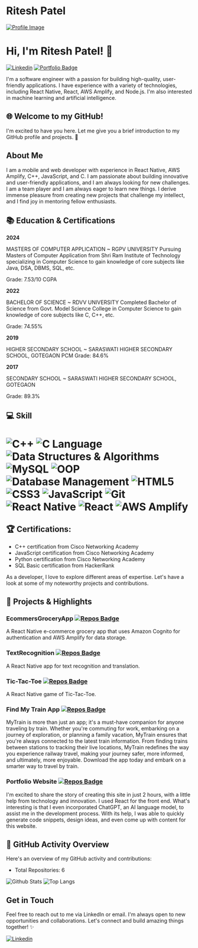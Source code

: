 
<!--
**RiteshPatel748/RiteshPatel748** is a ✨ _special_ ✨ repository because its `README.md` (this file) appears on your GitHub profile.

Here are some ideas to get you started:

- 🔭 I’m currently working on ...
- 🌱 I’m currently learning ...
- 👯 I’m looking to collaborate on ...
- 🤔 I’m looking for help with ...
- 💬 Ask me about ...
- 📫 How to reach me: ...
- 😄 Pronouns: ...
- ⚡ Fun fact: ...
-->
# Ritesh Patel

[![Profile Image](https://avatars.githubusercontent.com/RiteshPatel748)](https://github.com/RiteshPatel748)

# Hi, I'm Ritesh Patel! 👋

[![Linkedin](https://img.shields.io/badge/-Ritesh%20Patel-blue?style=flat&logo=Linkedin&logoColor=white&link=https://www.linkedin.com/in/ritesh-patel-116911259/)](https://www.linkedin.com/in/ritesh-patel-116911259/)
[![Portfolio Badge](https://img.shields.io/badge/-Portfolio-ff69b4)](https://riteshpatel748.github.io/Portfolio/)

I'm a software engineer with a passion for building high-quality, user-friendly applications. I have experience with a variety of technologies, including React Native, React, AWS Amplify, and Node.js. I'm also interested in machine learning and artificial intelligence. 

## 🌐 Welcome to my GitHub!

I'm excited to have you here. Let me give you a brief introduction to my GitHub profile and projects. 🚀

## About Me

I am a mobile and web developer with experience in React Native, AWS Amplify, C++, JavaScript, and C. I am passionate about building innovative and user-friendly applications, and I am always looking for new challenges. I am a team player and I am always eager to learn new things. I derive immense pleasure from creating new projects that challenge my intellect, and I find joy in mentoring fellow enthusiasts.

## 📚 Education & Certifications


**2024**

MASTERS OF COMPUTER APPLICATION ~ RGPV UNIVERSITY
Pursuing Masters of Computer Application from Shri Ram Institute of Technology specializing in Computer Science to gain knowledge of core subjects like Java, DSA, DBMS, SQL, etc.

Grade: 7.53/10 CGPA


**2022**

BACHELOR OF SCIENCE ~ RDVV UNIVERSITY
Completed Bachelor of Science from Govt. Model Science College in Computer Science to gain knowledge of core subjects like C, C++, etc.

Grade: 74.55%


**2019**

HIGHER SECONDARY SCHOOL ~ SARASWATI HIGHER SECONDARY SCHOOL, GOTEGAON
PCM Grade: 84.6%


**2017**

SECONDARY SCHOOL ~ SARASWATI HIGHER SECONDARY SCHOOL, GOTEGAON

Grade: 89.3%

## 💻 Skill
# ![C++](https://img.shields.io/badge/-C++-00599C?style=flat-square&logo=c%2B%2B&logoColor=white) ![C Language](https://img.shields.io/badge/-C%20language-00599C?style=flat-square&logo=c%2B%2B&logoColor=white) ![Data Structures & Algorithms](https://img.shields.io/badge/-DSA-00599C?style=flat-square) ![MySQL](https://img.shields.io/badge/-MySQL-4479A1?style=flat-square&logo=mysql&logoColor=white) ![OOP](https://img.shields.io/badge/-OOP-F7DF1E?style=flat-square) ![Database Management](https://img.shields.io/badge/-DBMS-808080?style=flat-square) ![HTML5](https://img.shields.io/badge/-HTML5-DD4B25?style=flat-square&logo=html5&logoColor=white) ![CSS3](https://img.shields.io/badge/-CSS3-1572B6?style=flat-square&logo=css3) ![JavaScript](https://img.shields.io/badge/-JavaScript-F7DF1E?style=flat-square&logo=javascript&logoColor=black) ![Git](https://img.shields.io/badge/-Git-F05032?style=flat-square&logo=git&logoColor=white) ![React Native](https://img.shields.io/badge/-React%20Native-61DAFB?style=flat-square&logo=react&logoColor=white) ![React](https://img.shields.io/badge/-React-61DAFB?style=flat-square&logo=react&logoColor=white) ![AWS Amplify](https://img.shields.io/badge/-AWS%20Amplify-FF9900?style=flat-square&logo=amazon-aws&logoColor=white)

## 🏆 Certifications:
- C++ certification from Cisco Networking Academy
- JavaScript certification from Cisco Networking Academy
- Python certification from Cisco Networking Academy
- SQL Basic certification from HackerRank

As a developer, I love to explore different areas of expertise. Let's have a look at some of my noteworthy projects and contributions.

## 💼 Projects & Highlights

### EcommersGroceryApp [![Repos Badge](https://img.shields.io/badge/Repos-light)](https://github.com/RiteshPatel748/E-commers_GroceryApp)

A React Native e-commerce grocery app that uses Amazon Cognito for authentication and AWS Amplify for data storage.

### TextRecognition [![Repos Badge](https://img.shields.io/badge/Repos-light)](https://github.com/RiteshPatel748/TextRecognition)

A React Native app for text recognition and translation.

### Tic-Tac-Toe [![Repos Badge](https://img.shields.io/badge/Repos-light)](https://github.com/RiteshPatel748/Tic_Tac_Toe_App)

A React Native game of Tic-Tac-Toe.

### Find My Train App [![Repos Badge](https://img.shields.io/badge/Repos-light)](https://github.com/RiteshPatel748/TrainApp)

MyTrain is more than just an app; it's a must-have companion for anyone traveling by train. Whether you're commuting for work, embarking on a journey of exploration, or planning a family vacation, MyTrain ensures that you're always connected to the latest train information. From finding trains between stations to tracking their live locations, MyTrain redefines the way you experience railway travel, making your journey safer, more informed, and ultimately, more enjoyable. Download the app today and embark on a smarter way to travel by train.

### Portfolio Website [![Repos Badge](https://img.shields.io/badge/Repos-light)](https://github.com/RiteshPatel748/Portfolio_website)

I'm excited to share the story of creating this site in just 2 hours, with a little help from technology and innovation. I used React for the front end. What's interesting is that I even incorporated ChatGPT, an AI language model, to assist me in the development process. With its help, I was able to quickly generate code snippets, design ideas, and even come up with content for this website.

## 🌟 GitHub Activity Overview

Here's an overview of my GitHub activity and contributions:

- Total Repositories: 6

![Github Stats](https://github-readme-stats.vercel.app/api?username=RiteshPatel748&theme=dark) ![Top Langs](https://github-readme-stats.vercel.app/api/top-langs/?username=RiteshPatel748)

## Get in Touch

Feel free to reach out to me via LinkedIn or email. I'm always open to new opportunities and collaborations. Let's connect and build amazing things together! ✨

[![Linkedin](https://img.shields.io/badge/-Ritesh%20Patel-blue?style=for-the-badge&logo=Linkedin&logoColor=white&link=https://www.linkedin.com/in/ritesh-patel-116911259/)](https://www.linkedin.com/in/ritesh-patel-116911259/)
